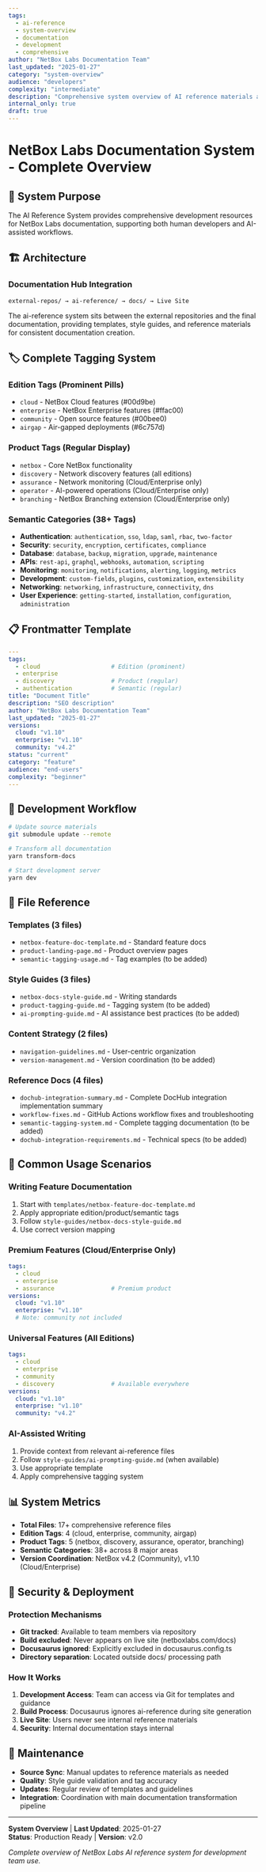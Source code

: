 ```yaml
---
tags:
  - ai-reference
  - system-overview
  - documentation
  - development
  - comprehensive
author: "NetBox Labs Documentation Team"
last_updated: "2025-01-27"
category: "system-overview"
audience: "developers"
complexity: "intermediate"
description: "Comprehensive system overview of AI reference materials and documentation system"
internal_only: true
draft: true
---
```


# NetBox Labs Documentation System - Complete Overview

## 🎯 System Purpose

The AI Reference System provides comprehensive development resources for NetBox Labs documentation, supporting both human developers and AI-assisted workflows.

## 🏗️ Architecture

### Documentation Hub Integration
```
external-repos/ → ai-reference/ → docs/ → Live Site
```

The ai-reference system sits between the external repositories and the final documentation, providing templates, style guides, and reference materials for consistent documentation creation.

## 🏷️ Complete Tagging System

### Edition Tags (Prominent Pills)
- `cloud` - NetBox Cloud features (#00d9be)
- `enterprise` - NetBox Enterprise features (#ffac00)  
- `community` - Open source features (#00bee0)
- `airgap` - Air-gapped deployments (#6c757d)

### Product Tags (Regular Display)
- `netbox` - Core NetBox functionality
- `discovery` - Network discovery features (all editions)
- `assurance` - Network monitoring (Cloud/Enterprise only)
- `operator` - AI-powered operations (Cloud/Enterprise only)
- `branching` - NetBox Branching extension (Cloud/Enterprise only)

### Semantic Categories (38+ Tags)
- **Authentication**: `authentication`, `sso`, `ldap`, `saml`, `rbac`, `two-factor`
- **Security**: `security`, `encryption`, `certificates`, `compliance`
- **Database**: `database`, `backup`, `migration`, `upgrade`, `maintenance`
- **APIs**: `rest-api`, `graphql`, `webhooks`, `automation`, `scripting`
- **Monitoring**: `monitoring`, `notifications`, `alerting`, `logging`, `metrics`
- **Development**: `custom-fields`, `plugins`, `customization`, `extensibility`
- **Networking**: `networking`, `infrastructure`, `connectivity`, `dns`
- **User Experience**: `getting-started`, `installation`, `configuration`, `administration`

## 📋 Frontmatter Template

```yaml
---
tags:
  - cloud                    # Edition (prominent)
  - enterprise
  - discovery                # Product (regular)
  - authentication           # Semantic (regular)
title: "Document Title"
description: "SEO description"
author: "NetBox Labs Documentation Team"
last_updated: "2025-01-27"
versions:
  cloud: "v1.10"
  enterprise: "v1.10"
  community: "v4.2"
status: "current"
category: "feature"
audience: "end-users"
complexity: "beginner"
---
```

## 🚀 Development Workflow

```bash
# Update source materials
git submodule update --remote

# Transform all documentation
yarn transform-docs

# Start development server
yarn dev
```

## 📁 File Reference

### Templates (3 files)
- `netbox-feature-doc-template.md` - Standard feature docs
- `product-landing-page.md` - Product overview pages
- `semantic-tagging-usage.md` - Tag examples (to be added)

### Style Guides (3 files)
- `netbox-docs-style-guide.md` - Writing standards
- `product-tagging-guide.md` - Tagging system (to be added)
- `ai-prompting-guide.md` - AI assistance best practices (to be added)

### Content Strategy (2 files)
- `navigation-guidelines.md` - User-centric organization
- `version-management.md` - Version coordination (to be added)

### Reference Docs (4 files)
- `dochub-integration-summary.md` - Complete DocHub integration implementation summary
- `workflow-fixes.md` - GitHub Actions workflow fixes and troubleshooting
- `semantic-tagging-system.md` - Complete tagging documentation (to be added)
- `dochub-integration-requirements.md` - Technical specs (to be added)

## 🎯 Common Usage Scenarios

### Writing Feature Documentation
1. Start with `templates/netbox-feature-doc-template.md`
2. Apply appropriate edition/product/semantic tags
3. Follow `style-guides/netbox-docs-style-guide.md`
4. Use correct version mapping

### Premium Features (Cloud/Enterprise Only)
```yaml
tags:
  - cloud
  - enterprise
  - assurance                # Premium product
versions:
  cloud: "v1.10"
  enterprise: "v1.10"
  # Note: community not included
```

### Universal Features (All Editions)
```yaml
tags:
  - cloud
  - enterprise
  - community
  - discovery                # Available everywhere
versions:
  cloud: "v1.10"
  enterprise: "v1.10"
  community: "v4.2"
```

### AI-Assisted Writing
1. Provide context from relevant ai-reference files
2. Follow `style-guides/ai-prompting-guide.md` (when available)
3. Use appropriate template
4. Apply comprehensive tagging system

## 📊 System Metrics

- **Total Files**: 17+ comprehensive reference files
- **Edition Tags**: 4 (cloud, enterprise, community, airgap)
- **Product Tags**: 5 (netbox, discovery, assurance, operator, branching)
- **Semantic Categories**: 38+ across 8 major areas
- **Version Coordination**: NetBox v4.2 (Community), v1.10 (Cloud/Enterprise)

## 🔧 Security & Deployment

### Protection Mechanisms
- **Git tracked**: Available to team members via repository
- **Build excluded**: Never appears on live site (netboxlabs.com/docs)
- **Docusaurus ignored**: Explicitly excluded in docusaurus.config.ts
- **Directory separation**: Located outside docs/ processing path

### How It Works
1. **Development Access**: Team can access via Git for templates and guidance
2. **Build Process**: Docusaurus ignores ai-reference during site generation
3. **Live Site**: Users never see internal reference materials
4. **Security**: Internal documentation stays internal

## 🔧 Maintenance

- **Source Sync**: Manual updates to reference materials as needed
- **Quality**: Style guide validation and tag accuracy
- **Updates**: Regular review of templates and guidelines
- **Integration**: Coordination with main documentation transformation pipeline

---

**System Overview** | **Last Updated**: 2025-01-27  
**Status**: Production Ready | **Version**: v2.0

*Complete overview of NetBox Labs AI reference system for development team use.* 